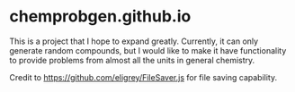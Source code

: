 # chemprobgen.github.io
This is a project that I hope to expand greatly.  Currently, it can only generate random compounds, but I would like to make it have functionality to provide problems from almost all the units in general chemistry.

Credit to https://github.com/eligrey/FileSaver.js for file saving capability.
